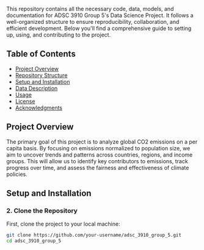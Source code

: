 This repository contains all the necessary code, data, models, and documentation for ADSC 3910 Group 5's Data Science Project. It follows a well-organized structure to ensure reproducibility, collaboration, and efficient development. Below you'll find a comprehensive guide to setting up, using, and contributing to the project.
## Table of Contents

- [Project Overview](#project-overview)
- [Repository Structure](#repository-structure)
- [Setup and Installation](#setup-and-installation)
- [Data Description](#data-description)
- [Usage](#usage)
- [License](#license)
- [Acknowledgments](#acknowledgments)

## Project Overview
The primary goal of this project is to analyze global CO2 emissions on a per capita basis. By focusing on emissions normalized to population size, we aim to uncover trends and patterns across countries, regions, and income groups. This will allow us to identify key contributors to emissions, track progress over time, and assess the fairness and effectiveness of climate policies.

## Setup and Installation
### 2. Clone the Repository  
First, clone the project to your local machine:  

```bash
git clone https://github.com/your-username/adsc_3910_group_5.git
cd adsc_3910_group_5



